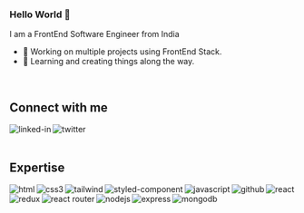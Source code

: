 ### Hello World 👋
I am a FrontEnd Software Engineer from India
- 🔭 Working on multiple projects using FrontEnd Stack.
- 🌱 Learning and creating things along the way.
<br>

## Connect with me

[<img align="left" alt="linked-in" src="https://img.shields.io/badge/linkedin-%230077B5.svg?&style=for-the-badge&logo=linkedin&logoColor=white" />](https://www.linkedin.com/in/jai-negi/)

[<img align="left" alt="twitter" src="https://img.shields.io/badge/twitter-%231DA1F2.svg?&style=for-the-badge&logo=twitter&logoColor=white" />](https://twitter.com/JaiNegi84638587)
<br>
<br>

## Expertise

<img  align = "left" src= "https://img.shields.io/badge/HTML5-E34F26?style=for-the-badge&logo=html5&logoColor=white" alt = "html"/> 
<img align = "left"  alt="css3" src= "https://img.shields.io/badge/CSS3-1572B6?style=for-the-badge&logo=css3&logoColor=white"/>
<img align = "left" alt = "tailwind" src = "https://img.shields.io/badge/Tailwind_CSS-38B2AC?style=for-the-badge&logo=tailwind-css&logoColor=white"/> 
<img align = "left" alt = "styled-component" src = "https://img.shields.io/badge/styled--components-DB7093?style=for-the-badge&logo=styled-components&logoColor=white"/>
<img align = "left"  alt="javascript" src= "https://img.shields.io/badge/JavaScript-323330?style=for-the-badge&logo=javascript&logoColor=F7DF1E"/>
<img align="left" alt="github" src= "https://img.shields.io/badge/GitHub-100000?style=for-the-badge&logo=github&logoColor=white"/>
<img align="" alt="react" src="https://img.shields.io/badge/react%20-%2320232a.svg?&style=for-the-badge&logo=react&logoColor=%2361DAFB" />

<img align = "left" alt = "redux" src = "https://img.shields.io/badge/Redux-593D88?style=for-the-badge&logo=redux&logoColor=white"/>
<img align = "left" alt ="react router" src = "https://img.shields.io/badge/React_Router-CA4245?style=for-the-badge&logo=react-router&logoColor=white"/>
<img align = "left"  alt="nodejs" src= "https://img.shields.io/badge/Node.js-43853D?style=for-the-badge&logo=node.js&logoColor=white"/>
<img align = "left" alt = "express" src = "https://img.shields.io/badge/Express.js-404D59?style=for-the-badge"/>
<img align = "left" alt = "mongodb" src = "https://img.shields.io/badge/MongoDB-4EA94B?style=for-the-badge&logo=mongodb&logoColor=white"/>
